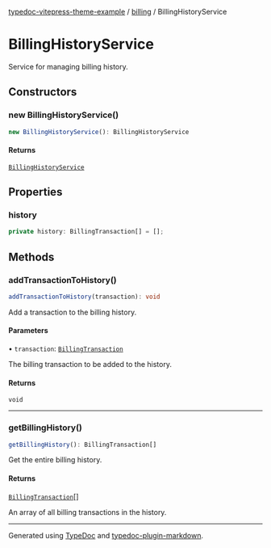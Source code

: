[typedoc-vitepress-theme-example](../../index.md) / [billing](../index.md) / BillingHistoryService

# BillingHistoryService

Service for managing billing history.

## Constructors

### new BillingHistoryService()

```ts
new BillingHistoryService(): BillingHistoryService
```

#### Returns

[`BillingHistoryService`](BillingHistoryService.md)

## Properties

### history

```ts
private history: BillingTransaction[] = [];
```

## Methods

### addTransactionToHistory()

```ts
addTransactionToHistory(transaction): void
```

Add a transaction to the billing history.

#### Parameters

• `transaction`: [`BillingTransaction`](../interfaces/BillingTransaction.md)

The billing transaction to be added to the history.

#### Returns

`void`

***

### getBillingHistory()

```ts
getBillingHistory(): BillingTransaction[]
```

Get the entire billing history.

#### Returns

[`BillingTransaction`](../interfaces/BillingTransaction.md)[]

An array of all billing transactions in the history.

***

Generated using [TypeDoc](https://typedoc.org) and [typedoc-plugin-markdown](https://typedoc-plugin-markdown.org).
